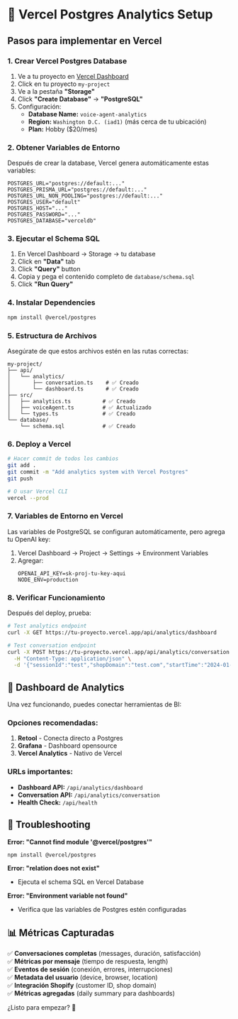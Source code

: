 # 🚀 Vercel Postgres Analytics Setup

## Pasos para implementar en Vercel

### 1. Crear Vercel Postgres Database

1. Ve a tu proyecto en [Vercel Dashboard](https://vercel.com/dashboard)
2. Click en tu proyecto `my-project`
3. Ve a la pestaña **"Storage"**
4. Click **"Create Database"** → **"PostgreSQL"**
5. Configuración:
   - **Database Name:** `voice-agent-analytics`
   - **Region:** `Washington D.C. (iad1)` (más cerca de tu ubicación)
   - **Plan:** Hobby ($20/mes)

### 2. Obtener Variables de Entorno

Después de crear la database, Vercel genera automáticamente estas variables:

```env
POSTGRES_URL="postgres://default:..."
POSTGRES_PRISMA_URL="postgres://default:..."
POSTGRES_URL_NON_POOLING="postgres://default:..."
POSTGRES_USER="default"
POSTGRES_HOST="..."
POSTGRES_PASSWORD="..."
POSTGRES_DATABASE="verceldb"
```

### 3. Ejecutar el Schema SQL

1. En Vercel Dashboard → Storage → tu database
2. Click en **"Data"** tab
3. Click **"Query"** button
4. Copia y pega el contenido completo de `database/schema.sql`
5. Click **"Run Query"**

### 4. Instalar Dependencies

```bash
npm install @vercel/postgres
```

### 5. Estructura de Archivos

Asegúrate de que estos archivos estén en las rutas correctas:

```
my-project/
├── api/
│   └── analytics/
│       ├── conversation.ts    # ✅ Creado
│       └── dashboard.ts       # ✅ Creado
├── src/
│   ├── analytics.ts          # ✅ Creado
│   ├── voiceAgent.ts         # ✅ Actualizado
│   └── types.ts              # ✅ Creado
└── database/
    └── schema.sql            # ✅ Creado
```

### 6. Deploy a Vercel

```bash
# Hacer commit de todos los cambios
git add .
git commit -m "Add analytics system with Vercel Postgres"
git push

# O usar Vercel CLI
vercel --prod
```

### 7. Variables de Entorno en Vercel

Las variables de PostgreSQL se configuran automáticamente, pero agrega tu OpenAI key:

1. Vercel Dashboard → Project → Settings → Environment Variables
2. Agregar:
   ```
   OPENAI_API_KEY=sk-proj-tu-key-aqui
   NODE_ENV=production
   ```

### 8. Verificar Funcionamiento

Después del deploy, prueba:

```bash
# Test analytics endpoint
curl -X GET https://tu-proyecto.vercel.app/api/analytics/dashboard

# Test conversation endpoint
curl -X POST https://tu-proyecto.vercel.app/api/analytics/conversation \
  -H "Content-Type: application/json" \
  -d '{"sessionId":"test","shopDomain":"test.com","startTime":"2024-01-01T00:00:00Z"}'
```

## 🎯 Dashboard de Analytics

Una vez funcionando, puedes conectar herramientas de BI:

### Opciones recomendadas:
1. **Retool** - Conecta directo a Postgres
2. **Grafana** - Dashboard opensource
3. **Vercel Analytics** - Nativo de Vercel

### URLs importantes:
- **Dashboard API:** `/api/analytics/dashboard`
- **Conversation API:** `/api/analytics/conversation`
- **Health Check:** `/api/health`

## 🔧 Troubleshooting

**Error: "Cannot find module '@vercel/postgres'"**
```bash
npm install @vercel/postgres
```

**Error: "relation does not exist"**
- Ejecuta el schema SQL en Vercel Database

**Error: "Environment variable not found"**
- Verifica que las variables de Postgres estén configuradas

## 📊 Métricas Capturadas

✅ **Conversaciones completas** (messages, duración, satisfacción)  
✅ **Métricas por mensaje** (tiempo de respuesta, length)  
✅ **Eventos de sesión** (conexión, errores, interrupciones)  
✅ **Metadata del usuario** (device, browser, location)  
✅ **Integración Shopify** (customer ID, shop domain)  
✅ **Métricas agregadas** (daily summary para dashboards)

¿Listo para empezar? 🚀